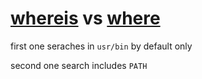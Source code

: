 # [whereis](whereis.md)  vs [where](where.md)

first one seraches in `usr/bin` by default only 

second one search includes `PATH`